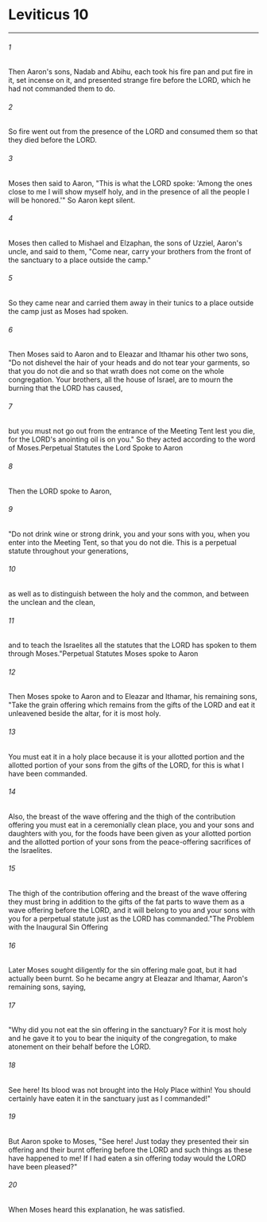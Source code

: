 # Leviticus 10
***



###### 1 
Then Aaron's sons, Nadab and Abihu, each took his fire pan and put fire in it, set incense on it, and presented strange fire before the LORD, which he had not commanded them to do. 

###### 2 
So fire went out from the presence of the LORD and consumed them so that they died before the LORD. 

###### 3 
Moses then said to Aaron, "This is what the LORD spoke: 'Among the ones close to me I will show myself holy, and in the presence of all the people I will be honored.'" So Aaron kept silent. 

###### 4 
Moses then called to Mishael and Elzaphan, the sons of Uzziel, Aaron's uncle, and said to them, "Come near, carry your brothers from the front of the sanctuary to a place outside the camp." 

###### 5 
So they came near and carried them away in their tunics to a place outside the camp just as Moses had spoken. 

###### 6 
Then Moses said to Aaron and to Eleazar and Ithamar his other two sons, "Do not dishevel the hair of your heads and do not tear your garments, so that you do not die and so that wrath does not come on the whole congregation. Your brothers, all the house of Israel, are to mourn the burning that the LORD has caused, 

###### 7 
but you must not go out from the entrance of the Meeting Tent lest you die, for the LORD's anointing oil is on you." So they acted according to the word of Moses.Perpetual Statutes the Lord Spoke to Aaron 

###### 8 
Then the LORD spoke to Aaron, 

###### 9 
"Do not drink wine or strong drink, you and your sons with you, when you enter into the Meeting Tent, so that you do not die. This is a perpetual statute throughout your generations, 

###### 10 
as well as to distinguish between the holy and the common, and between the unclean and the clean, 

###### 11 
and to teach the Israelites all the statutes that the LORD has spoken to them through Moses."Perpetual Statutes Moses spoke to Aaron 

###### 12 
Then Moses spoke to Aaron and to Eleazar and Ithamar, his remaining sons, "Take the grain offering which remains from the gifts of the LORD and eat it unleavened beside the altar, for it is most holy. 

###### 13 
You must eat it in a holy place because it is your allotted portion and the allotted portion of your sons from the gifts of the LORD, for this is what I have been commanded. 

###### 14 
Also, the breast of the wave offering and the thigh of the contribution offering you must eat in a ceremonially clean place, you and your sons and daughters with you, for the foods have been given as your allotted portion and the allotted portion of your sons from the peace-offering sacrifices of the Israelites. 

###### 15 
The thigh of the contribution offering and the breast of the wave offering they must bring in addition to the gifts of the fat parts to wave them as a wave offering before the LORD, and it will belong to you and your sons with you for a perpetual statute just as the LORD has commanded."The Problem with the Inaugural Sin Offering 

###### 16 
Later Moses sought diligently for the sin offering male goat, but it had actually been burnt. So he became angry at Eleazar and Ithamar, Aaron's remaining sons, saying, 

###### 17 
"Why did you not eat the sin offering in the sanctuary? For it is most holy and he gave it to you to bear the iniquity of the congregation, to make atonement on their behalf before the LORD. 

###### 18 
See here! Its blood was not brought into the Holy Place within! You should certainly have eaten it in the sanctuary just as I commanded!" 

###### 19 
But Aaron spoke to Moses, "See here! Just today they presented their sin offering and their burnt offering before the LORD and such things as these have happened to me! If I had eaten a sin offering today would the LORD have been pleased?" 

###### 20 
When Moses heard this explanation, he was satisfied.
